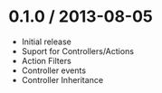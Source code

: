 0.1.0 / 2013-08-05
==================

  * Initial release
  * Suport for Controllers/Actions
  * Action Filters
  * Controller events
  * Controller Inheritance